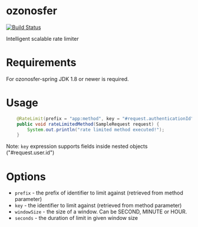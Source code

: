 # ozonosfer

[![Build Status](https://travis-ci.org/iyzico/iyzipay-java.svg?branch=master)](https://travis-ci.org/iyzico/ozonosfer)

Intelligent scalable rate limiter

# Requirements

For ozonosfer-spring JDK 1.8 or newer is required.


# Usage

```java
    @RateLimit(prefix = "app:method", key = "#request.authenticationId", windowSize = MINUTE, limit = 10)
    public void rateLimitedMethod(SampleRequest request) {
        System.out.println("rate limited method executed!");
    }
```

Note: ```key``` expression supports fields inside nested objects ("#request.user.id")

# Options

* ```prefix``` - the prefix of identifier to limit against (retrieved from method parameter)
* ```key``` - the identifier to limit against (retrieved from method parameter)
* ```windowSize``` - the size of a window. Can be SECOND, MINUTE or HOUR.
* ```seconds``` - the duration of limit in given window size